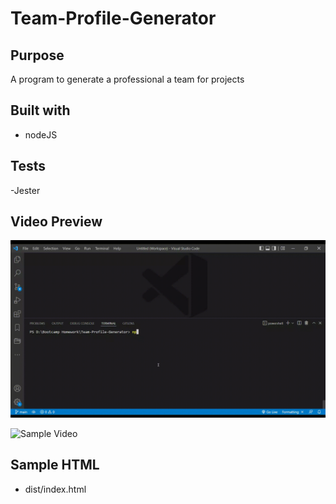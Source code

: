 # Team-Profile-Generator

## Purpose
A program to generate a professional a team for projects
## Built with
- nodeJS
## Tests
-Jester
## Video Preview
![Jest Run Test](./src/img/Run-Test.gif)

![Sample Video](./src/img/Sample-vid.gif)

## Sample HTML
- dist/index.html